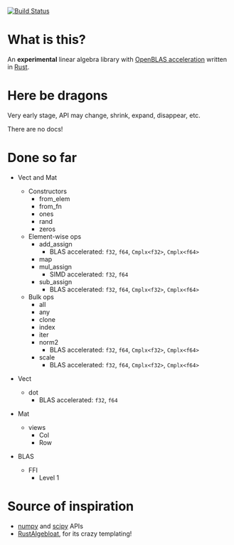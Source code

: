 [![Build Status](https://travis-ci.org/japaric/linalg.rs.svg?branch=master)](https://travis-ci.org/japaric/linalg.rs)

# What is this?

An **experimental** linear algebra library with
[OpenBLAS acceleration](http://www.openblas.net) written in
[Rust](http://www.rust-lang.org).

# Here be dragons

Very early stage, API may change, shrink, expand, disappear, etc.

There are no docs!

# Done so far

* Vect and Mat
  * Constructors
    * from_elem
    * from_fn
    * ones
    * rand
    * zeros
  * Element-wise ops
    * add_assign
      * BLAS accelerated: `f32`, `f64`, `Cmplx<f32>`, `Cmplx<f64>`
    * map
    * mul_assign
      * SIMD accelerated: `f32`, `f64`
    * sub_assign
      * BLAS accelerated: `f32`, `f64`, `Cmplx<f32>`, `Cmplx<f64>`
  * Bulk ops
    * all
    * any
    * clone
    * index
    * iter
    * norm2
      * BLAS accelerated: `f32`, `f64`, `Cmplx<f32>`, `Cmplx<f64>`
    * scale
      * BLAS accelerated: `f32`, `f64`, `Cmplx<f32>`, `Cmplx<f64>`

* Vect
  * dot
    * BLAS accelerated: `f32`, `f64`

* Mat
  * views
    * Col
    * Row

* BLAS
  * FFI
    * Level 1

# Source of inspiration

* [numpy](http://www.numpy.org) and [scipy](http://www.scipy.org) APIs
* [RustAlgebloat](https://github.com/SiegeLord/RustAlgebloat), for its crazy
  templating!
